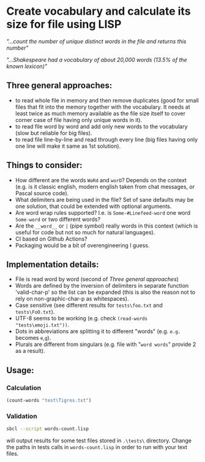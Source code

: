 # Create vocabulary and calculate its size for file using LISP

_"...count the number of unique distinct words in the file and returns this number"_

_"...Shakespeare had a vocabulary of about 20,000 words (13.5% of the known lexicon)"_

## Three general approaches: 

* to read whole file in memory and then remove duplicates (good for small files that fit into the memory together with the vocabulary. It needs at least twice as much memory available as the file size itself to cover corner case of file having only unique words in it).
* to read file word by word and add only new words to the vocabulary (slow but reliable for big files).
* to read file line-by-line and read through every line (big files having only one line will make it same as 1st solution).

## Things to consider:

* How different are the words `WoRd` and `worD`? Depends on the context (e.g. is it classic english, modern english taken from chat messages, or Pascal source code).
* What delimiters are being used in the file? Set of sane defaults may be one solution, that could be extended with optional arguments.
* Are word wrap rules supported? I.e. is `Some-#Linefeed-word` one word `Some-word` or two different words?
* Are the `__word__` or `|` (pipe symbol) really words in this context (which is useful for code but not so much for natural languages).
* CI based on Github Actions?
* Packaging would be a bit of overengineering I guess.

## Implementation details:

* File is read word by word (second of *Three general approaches*)
* Words are defined by the inversion of delimiters in separate function 'valid-char-p' so the list can be expanded (this is also the reason not to rely on non-graphic-char-p as whitespaces).
* Case sensitive (see different results for `tests\foo.txt` and `tests\FoO.txt`).
* UTF-8 seems to be working (e.g. check `(read-words "tests\emoji.txt"))`.
* Dots in abbreviations are splitting it to different "words" (e.g. `e.g.` becomes `e`,`g`).
* Plurals are different from singulars (e.g. file with "`word words`" provide 2 as a result).

## Usage:

### Calculation
``` lisp
(count-words "test\Tigres.txt")
```

### Validation
``` sh
sbcl --script words-count.lisp
```
will output results for some test files stored in `.\tests\` directory. Change the paths in tests calls in `words-count.lisp` in order to run with your text files.
